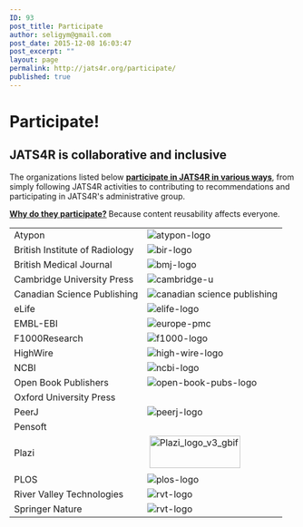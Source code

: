 ```yaml
---
ID: 93
post_title: Participate
author: seligym@gmail.com
post_date: 2015-12-08 16:03:47
post_excerpt: ""
layout: page
permalink: http://jats4r.org/participate/
published: true
---
```

<h1>Participate!</h1>
<h2>JATS4R is collaborative and inclusive</h2>
The organizations listed below <strong><a href="http://jats4r.org/how-to-participate">participate in JATS4R in various ways</a></strong>, from simply following JATS4R activities to contributing to recommendations and participating in JATS4R's administrative group.

<strong><a href="http://jats4r.org/why-participate">Why do they participate?</a> </strong>Because content reusability affects everyone.
<table class="logos">
<tbody>
<tr>
<td>Atypon</td>
<td><img src="http://jats4r.org/wp-content/uploads/2016/03/atypon.png" alt="atypon-logo" /></td>
</tr>
<tr>
<td>British Institute of Radiology</td>
<td><img src="http://jats4r.org/wp-content/uploads/2016/03/bir.png" alt="bir-logo" /></td>
</tr>
<tr>
<td>British Medical Journal</td>
<td><img src="http://jats4r.org/wp-content/uploads/2016/03/bmj.png" alt="bmj-logo" /></td>
</tr>
<tr>
<td>Cambridge University Press</td>
<td><img src="http://jats4r.org/wp-content/uploads/2016/03/cambridge-u.png" alt="cambridge-u" /></td>
</tr>
<tr>
<td>Canadian Science Publishing</td>
<td><img src="http://jats4r.org/wp-content/uploads/2016/03/csp.png" alt="canadian science publishing" /></td>
</tr>
<tr>
<td>eLife</td>
<td><img src="http://jats4r.org/wp-content/uploads/2016/03/elife.png" alt="elife-logo" /></td>
</tr>
<tr>
<td>EMBL-EBI</td>
<td><img src="http://jats4r.org/wp-content/uploads/2016/03/europe-pmc.png" alt="europe-pmc" /></td>
</tr>
<tr>
<td>F1000Research</td>
<td><img src="http://jats4r.org/wp-content/uploads/2016/03/f1000.png" alt="f1000-logo" /></td>
</tr>
<tr>
<td>HighWire</td>
<td><img src="http://jats4r.org/wp-content/uploads/2016/03/high-wire.png" alt="high-wire-logo" /></td>
</tr>
<tr>
<td>NCBI</td>
<td><img src="http://jats4r.org/wp-content/uploads/2016/03/ncbi.png" alt="ncbi-logo" /></td>
</tr>
<tr>
<td>Open Book Publishers</td>
<td><img src="http://jats4r.org/wp-content/uploads/2016/03/open-book.png" alt="open-book-pubs-logo" /></td>
</tr>
<tr>
<td>Oxford University Press</td>
<td></td>
</tr>
<tr>
<td>PeerJ</td>
<td><img src="http://jats4r.org/wp-content/uploads/2016/03/peerj.png" alt="peerj-logo" /></td>
</tr>
<tr>
<td>Pensoft</td>
<td></td>
</tr>
<tr>
<td>Plazi</td>
<td> <img class="alignnone size-full wp-image-659" src="http://jats4r.org/wp-content/uploads/2015/12/Plazi_logo_v3_gbif-1.gif" alt="Plazi_logo_v3_gbif" width="160" height="57" /></td>
</tr>
<tr>
<td>PLOS</td>
<td><img src="http://jats4r.org/wp-content/uploads/2016/03/plos.png" alt="plos-logo" /></td>
</tr>
<tr>
<td>River Valley Technologies</td>
<td><img src="http://jats4r.org/wp-content/uploads/2016/03/rvt.png" alt="rvt-logo" /></td>
</tr>
<tr>
<td>Springer Nature</td>
<td><img src="http://jats4r.org/wp-content/uploads/2016/03/springer-nature.png" alt="rvt-logo" /></td>
</tr>
</tbody>
</table>